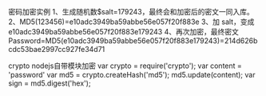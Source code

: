 

密码加密实例
1、生成随机数$salt=179243，最终会和加密后的密文一同入库。
2、MD5(123456)=e10adc3949ba59abbe56e057f20f883e
3、加 salt，变成e10adc3949ba59abbe56e057f20f883e179243
4、再次加密，最终密文Password=MD5(e10adc3949ba59abbe56e057f20f883e179243)=214d626bcdc53bae2997cc927fe34d71

crypto nodejs自带模块加密
var crypto = require('crypto');
var content = 'password'
var md5 = crypto.createHash('md5');
md5.update(content);
var sign = md5.digest('hex');